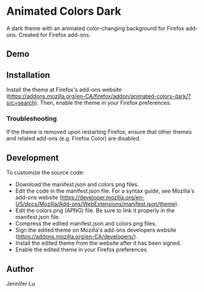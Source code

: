 # Animated Colors Dark

A dark theme with an animated color-changing background for Firefox add-ons. Created for Firefox add-ons.

## Demo




## Installation

Install the theme at Firefox's add-ons website (https://addons.mozilla.org/en-CA/firefox/addon/animated-colors-dark/?src=search). Then, enable the theme in your Firefox preferences.

### Troubleshooting

If the theme is removed upon restarting Firefox, ensure that other themes and related add-ons (e.g. Firefox Color) are disabled.


## Development

To customize the source code:
* Download the manifest.json and colors.png files.
* Edit the code in the manifest.json file. For a syntax guide, see Mozilla's add-ons website (https://developer.mozilla.org/en-US/docs/Mozilla/Add-ons/WebExtensions/manifest.json/theme).
* Edit the colors.png (APNG) file. Be sure to link it properly in the manifest.json file.
* Compress the edited manifest.json and colors.png files.
* Sign the edited theme on Mozilla's add-ons developers website (https://addons.mozilla.org/en-CA/developers/).
* Install the edited theme from the website after it has been signed.
* Enable the edited theme in your Firefox preferences.


## Author

Jennifer Lu
